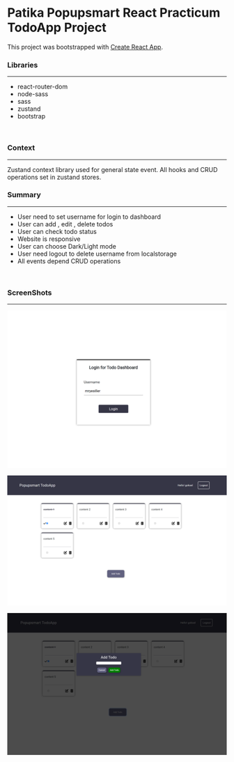 # Patika Popupsmart React Practicum TodoApp Project

This project was bootstrapped with [Create React App](https://github.com/facebook/create-react-app).

### Libraries

<hr>

- react-router-dom
- node-sass
- sass
- zustand
- bootstrap

<br>

### Context

<hr>

Zustand context library used for general state event. All hooks and CRUD operations set in zustand stores.

### Summary

<hr>

- User need to set username for login to dashboard
- User can add , edit , delete todos
- User can check todo status
- Website is responsive
- User can choose Dark/Light mode
- User need logout to delete username from localstorage
- All events depend CRUD operations

<br>

### ScreenShots

<hr>

![ScreenShot](./images/content3.png)

![ScreenShot](./images/content.png)

![ScreenShot](./images/content2.png)
